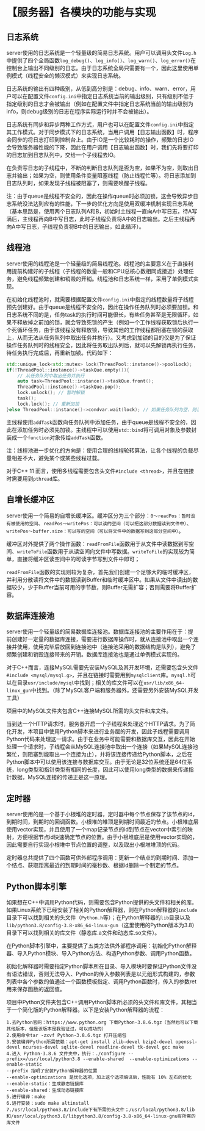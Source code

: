 # 【服务器】各模块的功能与实现

## 日志系统

server使用的日志系统是一个轻量级的简易日志系统。用户可以调用头文件`Log.h`中提供了四个全局函数`log_debug()`、`log_info()`、`log_warn()`、`log_error()`在控制台上输出不同级别的日志。由于日志系统全局只需要有一个，因此这里使用单例模式（线程安全的懒汉模式）来实现日志系统。

日志系统的输出有四种级别，从低到高分别是：debug、info、warn、error，用户可以在配置文件`config.ini`中指定日志系统当前的输出级别，只有级别不低于指定级别的日志才会被输出（例如在配置文件中指定日志系统当前的输出级别为info，则debug级别的日志在程序实际运行时并不会被输出）。

日志系统有同步和异步两种工作方式，用户也可以在配置文件`config.ini`中指定其工作模式。对于同步模式下的日志系统，当用户调用【日志输出函数】时，程序会同步的将日志打印到控制台上。由于IO是一个比较耗时的操作，频繁的日志IO会导致服务器性能的下降，因此在用户调用【日志输出函数】时，我们先将要打印的日志加到日志队列中，交给一个子线程去IO。

在负责写日志的子线程中，不断的判断日志队列是否为空，如果不为空，则取出日志并输出；如果为空，则使用条件变量阻塞线程（防止线程忙等）。将日志添加到日志队列时，如果发现子线程被阻塞了，则需要唤醒子线程。

注：由于queue是线程不安全的，因此在操作queue时必须加锁，这会导致异步日志系统没法达到应有的性能，下一步的优化方向是使用双缓冲机制实现日志系统（基本思路是，使用两个日志队列A和B，初始时主线程一直向A中写日志，待A写满后，主线程再向B中写日志，此时子线程负责将A中的日志输出。之后主线程再向A中写日志，子线程负责将B中的日志输出，如此循环）。

## 线程池

server使用的线程池是一个轻量级的简易线程池。线程池的主要意义在于直接利用提前构建好的子线程（子线程的数量一般和CPU总核心数相同或接近）处理任务，避免线程频繁创建和销毁的开销。线程池和日志系统一样，采用了单例模式实现。

在初始化线程池时，就需要根据配置文件`config.ini`中指定的线程数量将子线程预先创建好。由于queue是线程不安全的，因此在操作任务队列时必须要加锁。和日志系统不同的是，任务task的执行时间可能很长，有些任务甚至是无限循环，如果不释放掉之前加的锁，就会导致死锁的产生（例如一个工作线程获取锁后执行一个死循环任务，由于该线程没有释放锁，导致其他的工作线程都阻塞在锁的获取上，从而无法从任务队列中取出任务并执行）。又考虑到加锁的目的仅是为了保证操作任务队列时的线程安全，因此将任务取出队列后，就可以先解锁再执行任务，待任务执行完成后，再重新加锁。代码如下：

```c++
std::unique_lock<std::mutex> lock(ThreadPool::instance()->poolLock);
if(!ThreadPool::instance()->taskQue.empty()){
    // 从任务队列中取出任务并执行
    auto task=ThreadPool::instance()->taskQue.front();
    ThreadPool::instance()->taskQue.pop();
    lock.unlock(); // 暂时解锁
    task();
    lock.lock(); // 重新加锁
}else ThreadPool::instance()->condvar.wait(lock); // 如果任务队列为空，则该线程阻塞
```

主线程使用`addTask`函数向任务队列中添加任务，由于queue是线程不安全的，因此在添加任务时必须先加锁。主线程中可以使用`std::bind`将可调用对象及参数封装成一个`function`对象传给`addTask`函数。

注：线程池进一步优化的方向是：使用合理的线程轮转算法，让各个线程的负载尽量相差不大，避免某个或某些线程过载。

对于C++ 11 而言，使用多线程需要包含头文件`#include <thread>`，并且在链接时需要用到`pthread`库。

## 自增长缓冲区

server使用一个简易的自增长缓冲区。缓冲区分为三个部分：`0～readPos：暂时没有被使用的空间`、`readPos～writePos：可以读的空间（可以把这部分数据读到文件中）`、`writePos～buffer.size：可以写的空间（可以将文件中的数据写到这部分空间中）`。

缓冲区对外提供了两个操作函数：`readFromFile`函数用于从文件中读数据到写空间、`writeToFile`函数用于从读空间向文件中写数据。`writeToFile`的实现较为简单，直接将缓冲区读空间中的可读字节写到文件中即可；

`readFromFile`函数的实现则较为复杂，首先我们创建一个足够大的临时缓冲区，并利用分散读将文件中的数据读到Buffer和临时缓冲区中。如果从文件中读出的数据较少，少于Buffer当前可用的字节数，则Buffer无需扩容；否则需要将Buffer扩容。

## 数据库连接池

server使用一个轻量级的简易数据库连接池。数据库连接池的主要作用在于：提前创建好一定量的数据库连接，需要进行数据库操作时，就从连接池中取出一个连接并使用，使用完毕后放回到连接池中（连接池采用的数据结构是队列），避免了频繁创建和销毁连接带来的开销。数据库连接池也是通过单例模式实现的。

对于C++而言，连接MySQL需要先安装MySQL及其开发环境，还需要包含头文件`#include <mysql/mysql.g>`，并且在链接时需要用到`mysqlclient`库。`mysql.h`可以在目录`usr/include/mysql`中找到；相关的库文件可以在`usr/lib/x86_64-linux_gun`中找到。（除了MySQL客户端和服务器外，还需要另外安装MySQL开发工具）

项目中的MySQL文件夹包含C++连接MySQL所需的头文件和库文件。

当到达一个HTTP请求时，服务器开启一个子线程来处理这个HTTP请求。为了简化开发，本项目中使用Python脚本来进行业务层的开发，因此子线程需要调用Python代码来处理这一请求。由于在业务中可能需要和数据库交互，因此在开始处理一个请求时，子线程会从MySQL连接池中取出一个连接（如果MySQL连接池繁忙，则阻塞到能取出一个连接为止），并将该连接传递给Python脚本，之后在Python脚本中可以使用该连接与数据库交互。由于无论是32位系统还是64位系统，long类型和指针类型有相同的长度，因此可以使用long类型的数据来传递指针数据，MySQL连接的传递正是这一原理。

## 定时器

server使用的是一个基于小根堆的定时器，定时器中每个节点保存了该节点的id，到期时间，到期时的回调函数。小根堆的堆顶是到期时间最近的节点。小根堆底层使用vector实现，并且使用了一个map记录节点的id到节点在vector中索引的映射，方便根据节点id快速确定节点的位置。由于小根堆底层是使用vector实现的，因此需要自行实现小根堆中节点位置的调整，以及取出小根堆堆顶的代码。

定时器总共提供了四个函数可供外部程序调用：更新一个结点的到期时间、添加一个结点、获取距离最近的到期时间的毫秒数、根据id删除一个制定的节点。

## Python脚本引擎

如果想在C++中调用Python代码，则需要包含Python提供的头文件和相关的库。如果Linux系统下已经安装了相关的Python解释器，则在Python解释器的`include`目录下可以找到相关的头文件（`Python.h`等）；在Python解释器的`lib`目录以及`lib/python3.8/config-3.8-x86_64-linux-gun`（这里使用的Python版本为3.8）目录下可以找到相关的库文件（静态库.a文件和动态库.so文件）。

在Python脚本引擎中，主要提供了五类方法供外部程序调用：初始化Python解释器、导入Python模块、导入Python方法、构造Python参数、调用Python函数。

初始化解释器时需要指定Python脚本所在目录、导入模块时要保证Python文件没有语法错误，否则无法导入、Python的传入参数列表是以元组形式构建的，参数列表中各个参数的值通过一个函数模板指定、调用Python函数时，传入的参数ret用来保存函数的返回值。

项目中Python文件夹包含C++调用Python脚本所必须的头文件和库文件，其相当于一个简化版的Python解释器。以下是安装Python解释器的流程：

```
1.去Python官网：https://www.python.org 下载Python-3.8.6.tgz（当然也可以下载其他版本，但是该版本是我验证过，可以成功的）
2.使用命令tar -zxvf Python-3.8.6.tgz 打开压缩包
3.安装编译Python所需依赖：apt-get install zlib-devel bzip2-devel openssl-devel ncurses-devel sqlite-devel readline-devel tk-devel gcc make
4.进入 Python-3.8.6 文件夹中，执行：./configure --prefix=/usr/local/python3.8 --enable-shared  --enable-optimizations --enable-static
--prefix 指明了安装Python解释器的位置
--enable-optimizations 是优化选项，加上这个选项编译后，性能有 10% 左右的优化
--enable-static：生成静态链接库
--enable-shared：生成动态链接库
5.进行编译：make
6.进行安装：sudo make altinstall
7./usr/local/python3.8/include下有所需的头文件；/usr/local/python3.8/lib和/usr/local/python3.8/libpython3.8/config-3.8-x86_64-linux-gnu有所需的库文件
```